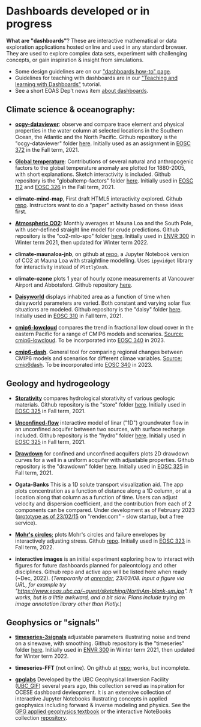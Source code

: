 # Dashboards developed or in progress

**What are "dashboards"**? These are interactive mathematical or data exploration applications hosted online and used in any standard browser. They are used to explore complex data sets, experiment with challenging concepts, or gain inspiration & insight from simulations. 

* Some design guidelines are on our ["dashboards how-to" page](dashboards-howto.md).
* Guidelines for teaching with dashboards are in our ["Teaching and learning with Dashboards"](tut-teachwith-dashboards.md) tutorial.
* See a short EOAS Dep't news item [about dashboards](https://www.eoas.ubc.ca/news-events/news/16485372001).

## Climate science & oceanography:

* **[ocgy-dataviewer](https://dashboard.eoas.ubc.ca/ocgy)**: observe and compare trace element and physical properties in the water column at selected locations in the Southern Ocean, the Atlantic and the North Pacific. Github repository is the "ocgy-dataviewer" folder [here](https://github.com/phaustin/addon_containers). Initially used as an assignment in [EOSC 372](https://www.eoas.ubc.ca/academics/courses/eosc372) in the Fall term, 2021.

* **[Global temperature](https://dashboard.eoas.ubc.ca/globaltemps)**: Contributions of several natural and anthropogenic factors to the global temperature anomaly are plotted for 1880-2005, with short explanations. Sketch interactivity is included. Github repository is the "globaltemp-factors" folder [here](https://github.com/phaustin/addon_containers). Initially used in [EOSC 112](https://www.eoas.ubc.ca/academics/courses/eosc11) and [EOSC 326](https://www.eoas.ubc.ca/academics/courses/eosc326) in the Fall term, 2021.

* **climate-mind-map**, First draft HTML5 interactivity explored. Github [repo](https://github.com/jamiebyer/climate-mind-map). Instructors want to do a "paper" activity based on these ideas first.

* **[Atmospheric CO2](https://dashboard.eoas.ubc.ca/co2mlo)**: Monthly averages at Mauna Loa and the South Pole, with user-defined straight line model for crude predictions. Github repository is the "co2-mlo-spo" folder [here](https://github.com/phaustin/addon_containers). Initially used in [ENVR 300](https://www.eoas.ubc.ca/academics/courses/envr300) in Winter term 2021, then updated for Winter term 2022.

* **climate-maunaloa-jnb**, on github at [repo](https://github.com/fhmjones/envr-maunaloa-jnb), a Jupyter Notebook version of CO2 at Mauna Loa with straightline modelling. Uses `ipywidget` library for interactivity instead of `PlotlyDash`.

* **climate-ozone** plots 1 year of hourly ozone measurements at Vancouver Airport and Abbotsford. Github repository [here](https://github.com/fhmjones/envr-ozone).

* **[Daisyworld](https://dashboard.eoas.ubc.ca/daisy)** displays inhabited area as a function of time when daisyworld parameters are varied. Both constant and varying solar flux situations are modeled. Github repository is the "daisy" folder [here](https://github.com/phaustin/addon_containers). Initially used in [EOSC 310](https://www.eoas.ubc.ca/academics/courses/eosc310) in Fall term, 2021.

* **[cmip6-lowcloud](https://dashboard.eoas.ubc.ca/cmip6-lowcloud)** compares the trend in fractional low cloud cover in the eastern Pacific for a range of CMIP6 models and scenarios. [Source: cmip6-lowcloud](https://github.com/phaustin/addon_containers/blob/pemfiles/cmip6_lowcloud). To be incorporated into [EOSC 340](https://www.eoas.ubc.ca/academics/courses/eosc340) in 2023.
* **[cmip6-dash](https://dashboard.eoas.ubc.ca/cmip6dash)**. General tool for comparing regional changes between CMIP6 models and scenarios for different climae variables. [Source: cmip6dash](https://github.com/phaustin/cmip6_dash). To be incorporated into [EOSC 340](https://www.eoas.ubc.ca/academics/courses/eosc340) in 2023.

## Geology and hydrogeology

* **[Storativity](https://dashboard.eoas.ubc.ca/store)** compares hydrological storativity of various geologic materials. Github repository is the "store" folder [here](https://github.com/phaustin/addon_containers). Initially used in [EOSC 325](https://www.eoas.ubc.ca/academics/courses/eosc325) in Fall term, 2021.

* **[Unconfined-flow](https://dashboard.eoas.ubc.ca/hydro)** interactive model of linar ("1D") groundwater flow in an unconfined acquifer between two sources, with surface recharge included. Github repository is the "hydro" folder [here](https://github.com/phaustin/addon_containers). Initially used in [EOSC 325](https://www.eoas.ubc.ca/academics/courses/eosc325) in Fall term, 2021.

* **[Drawdown](https://dashboard.eoas.ubc.ca/drawdown)** for confined and unconfined acquifers plots 2D drawdown curves for a well in a uniform acquifer with adjustable properties. Github repository is the "drawdown" folder [here](https://github.com/phaustin/addon_containers). Initially used in [EOSC 325](https://www.eoas.ubc.ca/academics/courses/eosc325) in Fall term, 2021.

* **Ogata-Banks** This is a 1D solute transport visualization aid. The app plots concentration as a function of distance along a 1D column, or at a location along that column as a function of time. Users can adjust velocity and dispersion coefficient, and the contribution from each of 2 components can be compared. Under development as of February 2023 ([prototype as of 23/02/15](https://contaminants-convection.onrender.com/) on "render.com" - slow startup, but a free service).

* **[Mohr's circles](https://dashboard.eoas.ubc.ca/mohrs)**; plots Mohr's circles and failure envelopes by interactively adjusting stress. Github [repo](https://github.com/fhmjones/mohrs). Initially used in [EOSC 323](https://www.eoas.ubc.ca/academics/courses/eosc323) in Fall term, 2022.

* **interactive images** is an initial experiment exploring how to interact with figures for future dashboards planned for paleontology and other disciplines. Github repo and active app will be listed here when ready (~Dec, 2022). (_Temporarily at [onrender](https://sketch-annotation.onrender.com), 23/03/08. Input a figure via URL, for example try "https://www.eoas.ubc.ca/~quest/sketching/NorthAm-blank-sm.jpg". It works, but is a little awkward, and a bit slow. Plans include trying an image annotation library other than Plotly._)

## Geophysics or "signals"

* **[timeseries-3signals](https://dashboard.eoas.ubc.ca/timeseries)** adjustable parameters illustrating noise and trend on a sinewave, with smoothing. Github repository is the "timeseries" folder [here](https://github.com/phaustin/addon_containers). Initially used in [ENVR 300](https://www.eoas.ubc.ca/academics/courses/envr300) in Winter term 2021, then updated for Winter term 2022.

* **timeseries-FFT** (not online). On github at [repo](https://github.com/fhmjones/timeseries-fft); works, but incomplete.

* **[gpglabs](https://gpg.geosci.xyz/content/appendix/apps.html)** Developed by the UBC Geophysical Inversion Facility ([UBC_GIF](https://gif.eos.ubc.ca/)) several years ago, this collection served as inspiration for OCESE dashboard devleopment. It is an extensive collection of interactive Jupyter Notebooks illustrating concepts in applied geophysics including forward & inverse modeling and physics. See the [GPG applied geophysics textbook](https://gpg.geosci.xyz/) or the interactive NoteBooks collection [repository](https://github.com/geoscixyz/gpgLabs). 
